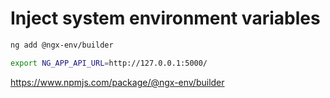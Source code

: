 
# Inject system environment variables

```sh
ng add @ngx-env/builder
```

```sh
export NG_APP_API_URL=http://127.0.0.1:5000/
```

<https://www.npmjs.com/package/@ngx-env/builder>

